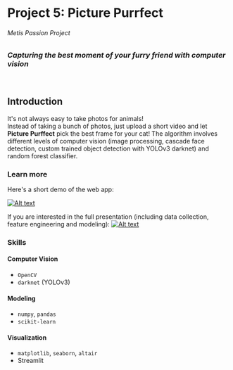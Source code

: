 # Project 5: Picture Purrfect


###### Metis Passion Project
### *Capturing the best moment of your furry friend with computer vision*


<br/> 


## Introduction

It's not always easy to take photos for animals!  
Instead of taking a bunch of photos, just upload a short video and let **Picture Purffect** pick the best frame for your cat! The algorithm involves different levels of computer vision (image processing, cascade face detection, custom trained object detection with YOLOv3 darknet) and random forest classifier.


### Learn more
Here's a short demo of the web app:


[![Alt text](https://github.com/katiehuang1221/onl_ds5_project_5/blob/main/img/youtube_screenshot.png)](https://www.youtube.com/watch?v=SJIwcQpdp-I)



If you are interested in the full presentation (including data collection, feature engineering and modeling):
[![Alt text](https://github.com/katiehuang1221/onl_ds5_project_5/blob/main/img/youtube_screenshot_2.png)](https://www.youtube.com/watch?v=dPLmthvP5q0&t=79s)


 


### Skills


#### Computer Vision
 * `OpenCV`
 * `darknet` (YOLOv3)

#### Modeling
 * `numpy`, `pandas`
 * `scikit-learn`

#### Visualization
 * `matplotlib`, `seaborn`, `altair`
 * Streamlit
